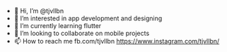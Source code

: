 - 👋 Hi, I’m @tjvllbn
- 👀 I’m interested in app development and designing
- 🌱 I’m currently learning flutter
- 💞️ I’m looking to collaborate on mobile projects
- 📫 How to reach me fb.com/tjvllbn https://www.instagram.com/tjvllbn/

<!---
tjvllbn/tjvllbn is a ✨ special ✨ repository because its `README.md` (this file) appears on your GitHub profile.
You can click the Preview link to take a look at your changes.
--->
